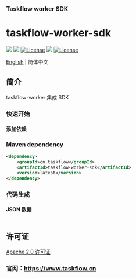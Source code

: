 ### Taskflow worker SDK 
taskflow-worker-sdk
============
<div align="left">
  <a href="javascript:void(0);"><img src="https://img.shields.io/badge/build-passing-brightgreen" /></a>
  <a href="javascript:void(0);" target="_blank"><img src="https://img.shields.io/badge/docs-latest-brightgreen" /></a>
  <a href="https://www.apache.org/licenses/LICENSE-2.0"><img src="https://img.shields.io/badge/License-Apache%202.0-blue.svg" alt="License"></a>
  <a href="https://javadoc.io/doc/cn.taskflow/json-schema-validator/latest/index.html" target="_blank"><img src="https://javadoc.io/badge/cn.taskflow/taskflow-worker-sdk/0.1.8-beta.svg" /></a>
  <a href="https://central.sonatype.com/artifact/cn.taskflow/taskflow-worker-sdk?smo=true"><img src="https://img.shields.io/maven-metadata/v.svg?label=Maven%20Central&metadataUrl=https%3A%2F%2Frepo1.maven.org%2Fmaven2%2Fcn%2Ftaskflow%2Fjsv%2Fjson-schema-validator%2Fmaven-metadata.xml" alt="License"></a>
</div>

[English](./README-en.md) | 简体中文

## 简介
taskflow-worker 集成 SDK

### 快速开始

#### 添加依赖
### Maven dependency
```xml
<dependency>
    <groupId>cn.taskflow</groupId>
    <artifactId>taskflow-worker-sdk</artifactId>
    <version>latest</version>
</dependency>
```


### 代码生成

#### JSON 数据
```json

```


## 许可证

[Apache 2.0 许可证](https://www.apache.org/licenses/LICENSE-2.0)

### 官网：https://www.taskflow.cn
